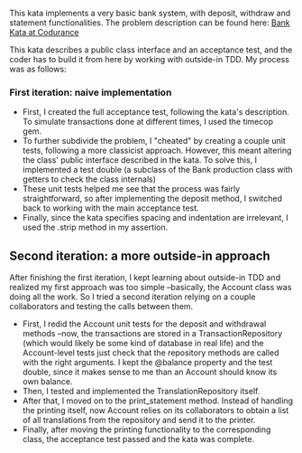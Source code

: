 This kata implements a very basic bank system, with deposit, withdraw and statement functionalities. The problem description can be found here: [Bank Kata at Codurance](https://www.codurance.com/katas/bank)

This kata describes a public class interface and an acceptance test, and the coder has to build it from here by working with outside-in TDD. My process was as follows:

### First iteration: naive implementation
- First, I created the full acceptance test, following the kata's description. To simulate transactions done at different times, I used the timecop gem.
- To further subdivide the problem, I "cheated" by creating a couple unit tests, following a more classicist approach. However, this meant altering the class' public interface described in the kata. To solve this, I implemented a test double (a subclass of the Bank production class with getters to check the class internals)
- These unit tests helped me see that the process was fairly straightforward, so after implementing the deposit method, I switched back to working with the main acceptance test.
- Finally, since the kata specifies spacing and indentation are irrelevant, I used the .strip method in my assertion.

## Second iteration: a more outside-in approach
After finishing the first iteration, I kept learning about outside-in TDD and realized my first approach was too simple –basically, the Account class was doing all the work. So I tried a second iteration relying on a couple collaborators and testing the calls between them.
- First, I redid the Account unit tests for the deposit and withdrawal methods –now, the transactions are stored in a TransactionRepository (which would likely be some kind of database in real life) and the Account-level tests just check that the repository methods are called with the right arguments. I kept the @balance property and the test double, since it makes sense to me than an Account should know its own balance.
- Then, I tested and implemented the TranslationRepository itself.
- After that, I moved on to the print_statement method. Instead of handling the printing itself, now Account relies on its collaborators to obtain a list of all translations from the repository and send it to the printer.
- Finally, after moving the printing functionality to the corresponding class, the acceptance test passed and the kata was complete.
